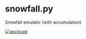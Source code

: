 # snowfall.py

Snowfall emulator (with accumulation)

[![asciicast](https://asciinema.org/a/32324.png)](https://asciinema.org/a/32324)
